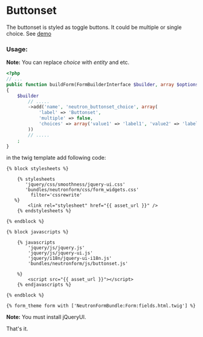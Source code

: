 Buttonset
==========

The buttonset is styled as toggle buttons. It could be multiple or single choice.
See [demo](http://jqueryui.com/button/#radio)

### Usage:

**Note:** You can replace *choice* with *entity* and etc.

``` php
<?php
// ...
public function buildForm(FormBuilderInterface $builder, array $options)
{
    $builder
        // .....
        ->add('name', 'neutron_buttonset_choice', array(
	        'label' => 'Buttonset', 
	        'multiple' => false,
	        'choices' => array('value1' => 'label1', 'value2' => 'label2', 'value3' => 'label3'),
        ))
		// .....
    ;
}
```

in the twig template add following code:

``` jinja
{% block stylesheets %}
            
    {% stylesheets
       'jquery/css/smoothness/jquery-ui.css' 
       'bundles/neutronform/css/form_widgets.css'
         filter='cssrewrite'
   %}
        <link rel="stylesheet" href="{{ asset_url }}" />
    {% endstylesheets %}

{% endblock %}

{% block javascripts %}

    {% javascripts
        'jquery/js/jquery.js'
        'jquery/js/jquery-ui.js'
        'jquery/i18n/jquery-ui-i18n.js'
        'bundles/neutronform/js/buttonset.js'
   
    %}
        <script src="{{ asset_url }}"></script>
	{% endjavascripts %}

{% endblock %}

{% form_theme form with ['NeutronFormBundle:Form:fields.html.twig'] %}

```

**Note:** You must install jQueryUI.

That's it.


